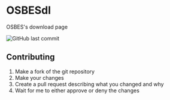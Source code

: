# OSBESdl
OSBES's download page

![GitHub last commit](https://img.shields.io/github/last-commit/OpenSauce04/OSBESdl)

## Contributing
1. Make a fork of the git repository
2. Make your changes
3. Create a pull request describing what you changed and why
4. Wait for me to either approve or deny the changes
